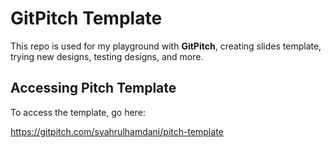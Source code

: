 # GitPitch Template

This repo is used for my playground with **GitPitch**, creating slides template, trying new designs, testing designs, and more.

## Accessing Pitch Template

To access the template, go here:

https://gitpitch.com/syahrulhamdani/pitch-template

